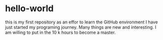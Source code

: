 # hello-world
this is my first repository as an effor to learn the GitHub environment
I have just started my programing journey. Many things are new and interesting. I am willing to put in the 10 k hours to become a master.
